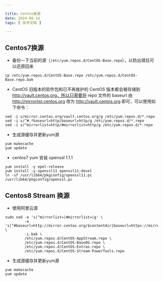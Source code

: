 ```yaml
---

title: Centos换源
date: 2024-08-14
tags: [ 技术文档 ]

---
```


## Centos7换源

- 备份一下当前的源（`/etc/yum.repos.d/CentOS-Base.repo`），以防出错后可以还原回来

```
cp /etc/yum.repos.d/CentOS-Base.repo /etc/yum.repos.d/CentOS-Base.repo.bak
```

- CentOS 旧版本的软件包和已不再维护的 CentOS 版本都会被存储到 http://vault.centos.org，所以只需要将 repo 文件的 baseurl 由 http://mirrorlist.centos.org 改为 http://vault.centos.org 即可，可以使用如下命令：
```
sed -i s/mirror.centos.org/vault.centos.org/g /etc/yum.repos.d/*.repo
sed -i s/^#.*baseurl=http/baseurl=http/g /etc/yum.repos.d/*.repo
sed -i s/^mirrorlist=http/#mirrorlist=http/g /etc/yum.repos.d/*.repo
```

- 生成源缓存并更新yum源

```
yum makecache
yum update
```

- centos7 yum 安装 openssl 1.1.1

```
yum install -y epel-release 
yum install -y openssl11 openssl11-devel
ln -sf /usr/lib64/pkgconfig/openssl11.pc /usr/lib64/pkgconfig/openssl.pc
```

## Centos8 Stream 换源

- 使用阿里云源

```
sudo sed -e 's|^mirrorlist=|#mirrorlist=|g' \
         -e 's|^#baseurl=http://mirror.centos.org/$contentdir|baseurl=https://mirrors.aliyun.com/centos|g' \
         -i.bak \
         /etc/yum.repos.d/CentOS-AppStream.repo \
         /etc/yum.repos.d/CentOS-BaseOS.repo \
         /etc/yum.repos.d/CentOS-Extras.repo \
         /etc/yum.repos.d/CentOS-Stream-PowerTools.repo
```

- 生成源缓存并更新yum源

```
yum makecache
yum update
```
